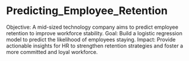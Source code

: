# Predicting_Employee_Retention
Objective: A mid-sized technology company aims to predict employee retention to improve workforce stability.
Goal: Build a logistic regression model to predict the likelihood of employees staying.
Impact: Provide actionable insights for HR to strengthen retention strategies and foster a more committed and loyal workforce.
